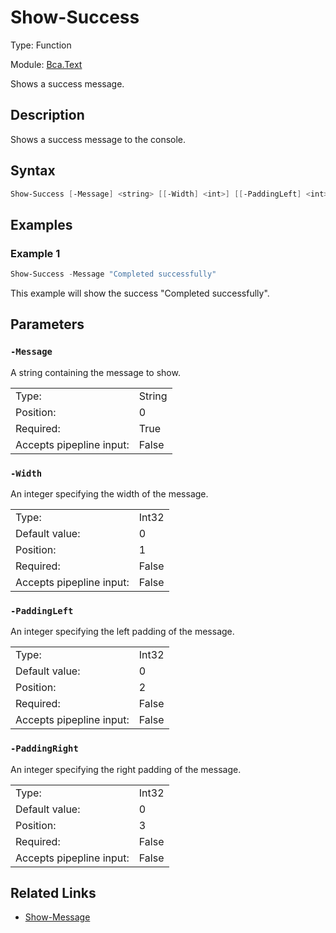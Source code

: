 # Show-Success

Type: Function

Module: [Bca.Text](../ReadMe.md)

Shows a success message.
## Description
Shows a success message to the console.
## Syntax
```powershell
Show-Success [-Message] <string> [[-Width] <int>] [[-PaddingLeft] <int>] [[-PaddingRight] <int>] [<CommonParameters>]
```
## Examples
### Example 1
```powershell
Show-Success -Message "Completed successfully"
```
This example will show the success "Completed successfully".
## Parameters
### `-Message`
A string containing the message to show.

| | |
|:-|:-|
|Type:|String|
|Position:|0|
|Required:|True|
|Accepts pipepline input:|False|

### `-Width`
An integer specifying the width of the message.

| | |
|:-|:-|
|Type:|Int32|
|Default value:|0|
|Position:|1|
|Required:|False|
|Accepts pipepline input:|False|

### `-PaddingLeft`
An integer specifying the left padding of the message.

| | |
|:-|:-|
|Type:|Int32|
|Default value:|0|
|Position:|2|
|Required:|False|
|Accepts pipepline input:|False|

### `-PaddingRight`
An integer specifying the right padding of the message.

| | |
|:-|:-|
|Type:|Int32|
|Default value:|0|
|Position:|3|
|Required:|False|
|Accepts pipepline input:|False|

## Related Links
- [Show-Message](Show-Message.md)
